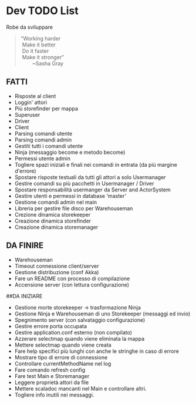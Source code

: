 # Dev TODO List
Robe da sviluppare

>"Working harder  
>&nbsp;Make it better  
>&nbsp;Do it faster  
>&nbsp;Make it stronger"   
>&nbsp;&nbsp;&nbsp;&nbsp;&nbsp;&nbsp;&nbsp;&nbsp;~Sasha Gray

## FATTI
* Risposte al client
* Loggin' attori
* Più storefinder per mappa
* Superuser
* Driver
* Client
* Parsing comandi utente
* Parsing comandi admin
* Gestiti tutti i comandi utente
* Ninja (messaggio become e metodo become)
* Permessi utente admin
* Togliere spazi iniziali e finali nei comandi in entrata (da più margine d'errore)
* Spostare risposte testuali da tutti gli attori a solo Usermanager
* Gestire comandi su più pacchetti in Usermanager / Driver
* Spostare responsabilità usermanger da Server and ActorSystem
* Gestire utenti e permessi in database 'master'
* Gestione comandi admin nel main
* Libreria per gestire file disco per Warehouseman
* Crezione dinamica storekeeper
* Creazione dinamica storefinder
* Creazione dinamica storemanager

## DA FINIRE

* Warehouseman
* Timeout connessione client/server
* Gestione distribuzione (conf Akka)
* Fare un README con processo di compilazione
* Accensione server (con lettura configurazione)

##DA INIZIARE
* Gestione morte storekeeper -> trasformazione Ninja
* Gestione Ninja e Warehouseman di uno Storekeeper (messaggi ed invio)
* Spegnimento server (con salvataggio configurazione)
* Gestire errore porta occupata
* Gestire application.conf esterno (non compilato)
* Azzerare selectmap quando viene eliminata la mappa
* Mettere selectmap quando viene creata
* Fare help specifici più lunghi con anche le stringhe in caso di errore
* Mostrare tipo di errore di connessione
* Controllare currentMethodName nel log
* Fare comando refresh config
* Fare test Main e Storemanager
* Leggere proprietà attori da file
* Mettere scaladoc mancanti nel Main e controllare altri.
* Togliere info inutili nei messaggi.
